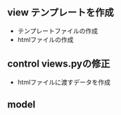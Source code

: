 ## view テンプレートを作成
- テンプレートファイルの作成
- htmlファイルの作成
  
## control views.pyの修正
- htmlファイルに渡すデータを作成

## model